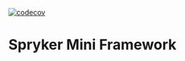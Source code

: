 [![codecov](https://codecov.io/gh/spryker-projects/mini-api-framework/branch/master/graph/badge.svg?token=AIC5DCCH5P)](https://codecov.io/gh/spryker-projects/mini-api-framework)

# Spryker Mini Framework

